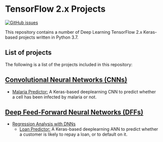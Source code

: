 # TensorFlow 2.x Projects
[![GitHub issues](https://img.shields.io/github/issues/Carla-de-Beer/tensorflow-2.0-projects.svg?style=flat-square)](https://github.com/Carla-de-Beer/tensorflow-2.0-projects/issues)

This repository contains a number of Deep Learning TensorFlow 2.x Keras-based projects written in Python 3.7.

## List of projects

The following is a list of the projects included in this repository:

## [Convolutional Neural Networks (CNNs)](https://github.com/Carla-de-Beer/tensorflow-2.0-projects/tree/master/cnn/)
* [Malaria Predictor:](https://github.com/Carla-de-Beer/tensorflow-2.0-projects/tree/master/cnn/malaria-predictor) A Keras-based deeplearning CNN to predict whether a cell has been infected by malaria or not.


## [Deep Feed-Forward Neural Networks (DFFs)](https://github.com/Carla-de-Beer/tensorflow-2.0-projects/tree/master/dff)
* [Regression Analysis with DNNs](https://github.com/Carla-de-Beer/tensorflow-2.0-projects/tree/master/dff/regression/loan-predictor)
	* [Loan Predictor:](https://github.com/Carla-de-Beer/tensorflow-2.0-projects/tree/master/dff/regression/loan-predictor) A Keras-based deeplearning ANN to predict whether a customer is likely to repay a loan, or to default on it.
